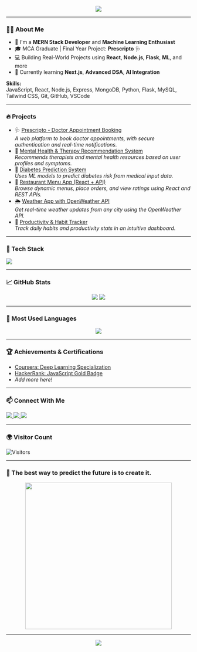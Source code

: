 <p align="center">
  <img src="https://capsule-render.vercel.app/api?type=waving&height=200&text=Hi%20👋%20I'm%20Binayak%20Sethy&fontAlign=50&fontColor=ffffff&fontSize=30&textBg=true&animation=fadeIn&color=0:3E54AC,10:5C81F7" />
</p>

---

### 👨‍💻 About Me

- 🧠 I'm a **MERN Stack Developer** and **Machine Learning Enthusiast**
- 🎓 MCA Graduate | Final Year Project: **Prescripto** 🩺
- 💻 Building Real-World Projects using **React**, **Node.js**, **Flask**, **ML**, and more
- 🌱 Currently learning **Next.js**, **Advanced DSA**, **AI Integration**

**Skills:**  
JavaScript, React, Node.js, Express, MongoDB, Python, Flask, MySQL, Tailwind CSS, Git, GitHub, VSCode

---

### 🔥 Projects

- 🩺 [Prescripto - Doctor Appointment Booking](https://your-live-link.com)  
  _A web platform to book doctor appointments, with secure authentication and real-time notifications._
- 🧠 [Mental Health & Therapy Recommendation System](https://github.com/binayak15/mental-health-therapist)  
  _Recommends therapists and mental health resources based on user profiles and symptoms._
- 💉 [Diabetes Prediction System](https://github.com/binayak15/diabetes-prediction)  
  _Uses ML models to predict diabetes risk from medical input data._
- 🍔 [Restaurant Menu App (React + API)](https://github.com/binayak15/restaurant-menu-app)  
  _Browse dynamic menus, place orders, and view ratings using React and REST APIs._
- 🌦️ [Weather App with OpenWeather API](https://github.com/binayak15/weather-app)  
  _Get real-time weather updates from any city using the OpenWeather API._
- 🎯 [Productivity & Habit Tracker](https://github.com/binayak15/habit-tracker)  
  _Track daily habits and productivity stats in an intuitive dashboard._

---

### 🚀 Tech Stack
<p align="left">
  <img src="https://skillicons.dev/icons?i=html,css,javascript,react,nodejs,express,mongodb,tailwind,python,flask,mysql,git,github,vscode&theme=dark" />
</p>

---

### 📈 GitHub Stats
<p align="center">
  <img src="https://github-readme-stats.vercel.app/api?username=binayak15&show_icons=true&theme=tokyonight" />
  <img src="https://github-readme-streak-stats.herokuapp.com/?user=binayak15&theme=tokyonight" />
</p>

---

### 📌 Most Used Languages
<p align="center">
  <img src="https://github-readme-stats.vercel.app/api/top-langs/?username=binayak15&layout=compact&theme=tokyonight" />
</p>

---

### 🏆 Achievements & Certifications
- [Coursera: Deep Learning Specialization](https://www.coursera.org/account/accomplishments/specialization/DEMO-LINK)
- [HackerRank: JavaScript Gold Badge](https://www.hackerrank.com/binayak15)
- *Add more here!*

---

### 📫 Connect With Me
<p align="left">
  <a href="https://linkedin.com/in/binayak15" target="_blank">
    <img src="https://img.shields.io/badge/LinkedIn-blue?style=for-the-badge&logo=linkedin" />
  </a>
  <a href="mailto:binayaksethy@example.com">
    <img src="https://img.shields.io/badge/Gmail-red?style=for-the-badge&logo=gmail&logoColor=white" />
  </a>
  <a href="https://twitter.com/binayak15" target="_blank">
    <img src="https://img.shields.io/badge/Twitter-black?style=for-the-badge&logo=twitter" />
  </a>
  <!-- Add your portfolio link if you have one -->
</p>

---

### 🌍 Visitor Count
![Visitors](https://shields.io/badge/dynamic/json?color=blue&label=Profile%20Views&query=value&url=https://api.countapi.xyz/hit/binayak15.github.io/visits)

---

### 🧠 The best way to predict the future is to create it.

<div align="center">
  <img src="https://media.giphy.com/media/qgQUggAC3Pfv687qPC/giphy.gif" width="400"/>
</div>

---



<p align="center">
  <img src="https://github-readme-activity-graph.vercel.app/graph?username=binayak15&theme=github-compact&area=true&hide_border=true" />
</p>





